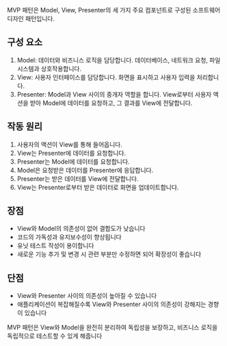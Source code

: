 MVP 패턴은 Model, View, Presenter의 세 가지 주요 컴포넌트로 구성된 소프트웨어 디자인 패턴입니다.

## 구성 요소

1. Model: 데이터와 비즈니스 로직을 담당합니다. 데이터베이스, 네트워크 요청, 파일 시스템과 상호작용합니다.
2. View: 사용자 인터페이스를 담당합니다. 화면을 표시하고 사용자 입력을 처리합니다.
3. Presenter: Model과 View 사이의 중개자 역할을 합니다. View로부터 사용자 액션을 받아 Model에 데이터를 요청하고, 그 결과를 View에 전달합니다.

## 작동 원리

1. 사용자의 액션이 View를 통해 들어옵니다.
2. View는 Presenter에 데이터를 요청합니다.
3. Presenter는 Model에 데이터를 요청합니다.
4. Model은 요청받은 데이터를 Presenter에 응답합니다.
5. Presenter는 받은 데이터를 View에 전달합니다.
6. View는 Presenter로부터 받은 데이터로 화면을 업데이트합니다.

## 장점

- View와 Model의 의존성이 없어 결합도가 낮습니다
- 코드의 가독성과 유지보수성이 향상됩니다
- 유닛 테스트 작성이 용이합니다
- 새로운 기능 추가 및 변경 시 관련 부분만 수정하면 되어 확장성이 좋습니다

## 단점

- View와 Presenter 사이의 의존성이 높아질 수 있습니다
- 애플리케이션이 복잡해질수록 View와 Presenter 사이의 의존성이 강해지는 경향이 있습니다

MVP 패턴은 View와 Model을 완전히 분리하여 독립성을 보장하고, 비즈니스 로직을 독립적으로 테스트할 수 있게 해줍니다